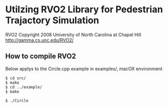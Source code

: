 Utilzing RVO2 Library for Pedestrian Trajactory Simulation
======================================

RVO2 Copyright 2008 University of North Carolina at Chapel Hill
<http://gamma.cs.unc.edu/RVO2/>

## How to compile RVO2
Below applys to the Circle.cpp example in examples/, macOX environment
```shell
$ cd src/
$ make
$ cd ../example/
$ make

$ ./Circle
```